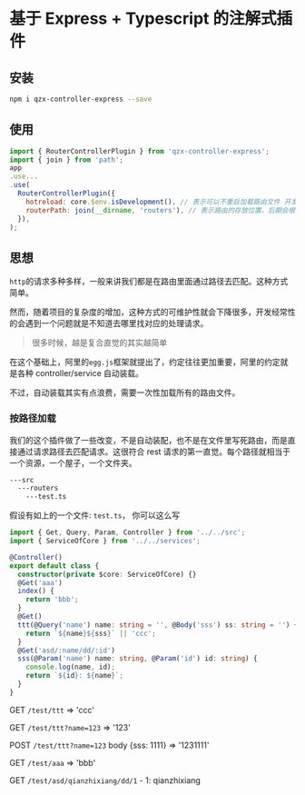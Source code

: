 # 基于 Express + Typescript 的注解式插件

## 安装

```bash
npm i qzx-controller-express --save
```

## 使用

```javascript
import { RouterControllerPlugin } from 'qzx-controller-express';
import { join } from 'path';
app
.use...
.use(
  RouterControllerPlugin({
    hotreload: core.$env.isDevelopment(), // 表示可以不重启加载路由文件 开发环境下使用
    routerPath: join(__dirname, 'routers'), // 表示路由的存放位置，后期会根据这个位置和请求去自动定位处理文件
  }),
);
```

## 思想

`http`的请求多种多样，一般来讲我们都是在路由里面通过路径去匹配。这种方式简单。

然而，随着项目的复杂度的增加，这种方式的可维护性就会下降很多，开发经常性的会遇到一个问题就是不知道去哪里找对应的处理请求。

> 很多时候，越是复合直觉的其实越简单

在这个基础上，阿里的`egg.js`框架就提出了，约定往往更加重要，阿里的约定就是各种 controller/service 自动装载。

不过，自动装载其实有点浪费，需要一次性加载所有的路由文件。

### 按路径加载

我们的这个插件做了一些改变，不是自动装配，也不是在文件里写死路由，而是直接通过请求路径去匹配请求。这很符合 rest 请求的第一直觉。每个路径就相当于一个资源，一个屋子，一个文件夹。

```bash
---src
  ---routers
    ---test.ts
```

假设有如上的一个文件: `test.ts`， 你可以这么写

```typescript
import { Get, Query, Param, Controller } from '../../src';
import { ServiceOfCore } from '../../services';

@Controller()
export default class {
  constructor(private $core: ServiceOfCore) {}
  @Get('aaa')
  index() {
    return 'bbb';
  }
  @Get()
  ttt(@Query('name') name: string = '', @Body('sss') ss: string = '') {
    return `${name}${sss}` || 'ccc';
  }
  @Get('asd/:name/dd/:id')
  sss(@Param('name') name: string, @Param('id') id: string) {
    console.log(name, id);
    return `${id}: ${name}`;
  }
}
```

GET `/test/ttt` => 'ccc'

GET `/test/ttt?name=123` => '123'

POST `/test/ttt?name=123` body {sss: 1111} => '1231111'

GET `/test/aaa` => 'bbb'

GET `/test/asd/qianzhixiang/dd/1` - 1: qianzhixiang
